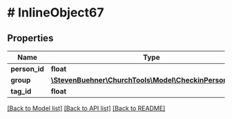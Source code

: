 # # InlineObject67

## Properties

Name | Type | Description | Notes
------------ | ------------- | ------------- | -------------
**person_id** | **float** |  |
**group** | [**\StevenBuehner\ChurchTools\Model\CheckinPersonsGroup**](CheckinPersonsGroup.md) |  |
**tag_id** | **float** |  |

[[Back to Model list]](../../README.md#models) [[Back to API list]](../../README.md#endpoints) [[Back to README]](../../README.md)
